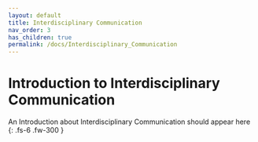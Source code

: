 ```yaml
---
layout: default
title: Interdisciplinary Communication
nav_order: 3
has_children: true
permalink: /docs/Interdisciplinary_Communication
---
```


# Introduction to Interdisciplinary Communication

An Introduction about Interdisciplinary Communication should appear here
{: .fs-6 .fw-300 }
